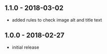 ## 1.1.0 - 2018-03-02

- added rules to check image alt and title text

## 1.0.0 - 2018-02-27

- initial release

